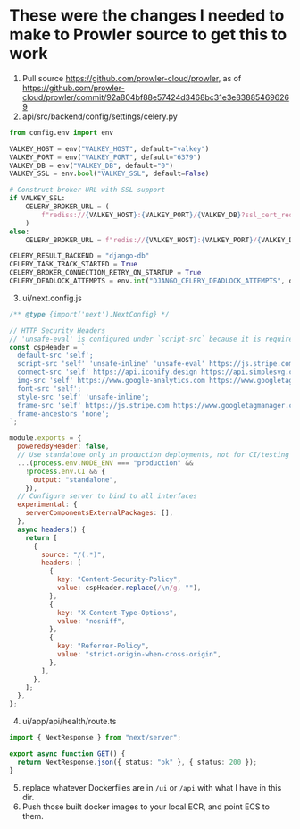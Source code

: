# These were the changes I needed to make to Prowler source to get this to work

1. Pull source https://github.com/prowler-cloud/prowler, as of https://github.com/prowler-cloud/prowler/commit/92a804bf88e57424d3468bc31e3e838854696269
2. api/src/backend/config/settings/celery.py

```python
from config.env import env

VALKEY_HOST = env("VALKEY_HOST", default="valkey")
VALKEY_PORT = env("VALKEY_PORT", default="6379")
VALKEY_DB = env("VALKEY_DB", default="0")
VALKEY_SSL = env.bool("VALKEY_SSL", default=False)

# Construct broker URL with SSL support
if VALKEY_SSL:
    CELERY_BROKER_URL = (
        f"rediss://{VALKEY_HOST}:{VALKEY_PORT}/{VALKEY_DB}?ssl_cert_reqs=none"
    )
else:
    CELERY_BROKER_URL = f"redis://{VALKEY_HOST}:{VALKEY_PORT}/{VALKEY_DB}"

CELERY_RESULT_BACKEND = "django-db"
CELERY_TASK_TRACK_STARTED = True
CELERY_BROKER_CONNECTION_RETRY_ON_STARTUP = True
CELERY_DEADLOCK_ATTEMPTS = env.int("DJANGO_CELERY_DEADLOCK_ATTEMPTS", default=5)
```

3. ui/next.config.js

```javascript
/** @type {import('next').NextConfig} */

// HTTP Security Headers
// 'unsafe-eval' is configured under `script-src` because it is required by NextJS for development mode
const cspHeader = `
  default-src 'self';
  script-src 'self' 'unsafe-inline' 'unsafe-eval' https://js.stripe.com https://www.googletagmanager.com;
  connect-src 'self' https://api.iconify.design https://api.simplesvg.com https://api.unisvg.com https://js.stripe.com https://www.googletagmanager.com;
  img-src 'self' https://www.google-analytics.com https://www.googletagmanager.com;
  font-src 'self';
  style-src 'self' 'unsafe-inline';
  frame-src 'self' https://js.stripe.com https://www.googletagmanager.com;
  frame-ancestors 'none';
`;

module.exports = {
  poweredByHeader: false,
  // Use standalone only in production deployments, not for CI/testing
  ...(process.env.NODE_ENV === "production" &&
    !process.env.CI && {
      output: "standalone",
    }),
  // Configure server to bind to all interfaces
  experimental: {
    serverComponentsExternalPackages: [],
  },
  async headers() {
    return [
      {
        source: "/(.*)",
        headers: [
          {
            key: "Content-Security-Policy",
            value: cspHeader.replace(/\n/g, ""),
          },
          {
            key: "X-Content-Type-Options",
            value: "nosniff",
          },
          {
            key: "Referrer-Policy",
            value: "strict-origin-when-cross-origin",
          },
        ],
      },
    ];
  },
};
```

4. ui/app/api/health/route.ts

```typescript
import { NextResponse } from "next/server";

export async function GET() {
  return NextResponse.json({ status: "ok" }, { status: 200 });
}
```

5. replace whatever Dockerfiles are in `/ui` or `/api` with what I have in this dir.
6. Push those built docker images to your local ECR, and point ECS to them.
